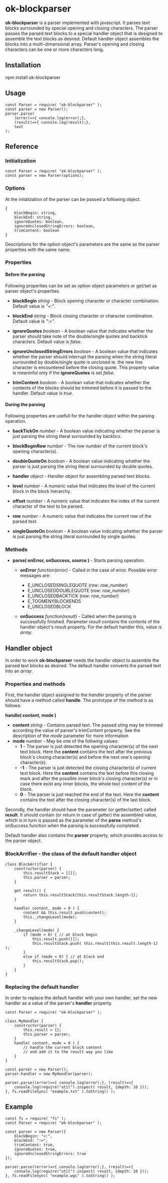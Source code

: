 # ok-blockparser

**ok-blockparser** is a parser implemented with javascript. It parses text blocks 
surrounded by special opening and closing characters. The parser passes the parsed 
text blocks to a special handler object that is designed to assemble the text blocks 
as desired. Default handler object assembles the blocks into a multi-dimensional array. 
Parser's opening and closing characters can be one or more characters long.


## Installation

npm install ok-blockparser


## Usage

	const Parser = require( "ok-blockparser" );
	const parser = new Parser();
	parser.parse(
		(error)=>{ console.log(error);},
		(result)=>{ console.log(result);},
		text
	);

## Reference

### Initialization

	const Parser = require( "ok-blockparser" );
	const parser = new Parser(options);


### Options

At the initalization of the parser can be passed a following object.

	{
		blockBegin: string,
		blockEnd: string,
		ignoreQuotes: boolean,
		ignoreUnclosedStringErrors: boolean,
		trimContent: boolean
	}

Descriptions for the option object's parameters are the same as the parser properties with the same name.

### Properties

#### Before the parsing

Following properties can be set as option object parameters or get/set as parser object's properties.

- 	**blockBegin** *string* - Block opening character or character combination. Default value is *"<:"*.

- 	**blockEnd** *string* - Block closing character or character combination. Default value is *":>"*.

- 	**ignoreQuotes** *boolean* - A boolean value that indicates whether the parser should take note of the double/single quotes 
	and backtick characters. Default value is *false*.

- 	**ignoreUnclosedStringErrors** *boolean* - A boolean value that indicates whether the parser should interrupt the parsing when the
	string literal surrounded by double/single quote is unclosed ie. the new line character is encountered 
	before the closing quote. This property value is meaninful only if the **ignoreQuotes** is set
	*false*.

- 	**trimContent** *boolean* - A boolean value that indicates whether the contents of the blocks 
	should be trimmed before it is passed to the handler.  Default value is *true*.


#### During the parsing

Following properties are usefull for the handler object within the parsing operation.

-	**backTickOn** *number* - A boolean value indicating whether the parser is just parsing the string literal surrounded by backtics.

-	**blockBeginRow** *number* - The row number of the current block's opening character(s).

-	**doubleQuoteOn** *boolean* - A boolean value indicating whether the parser is just parsing the string literal surrounded by double quotes.

- 	**handler** *object* - Handler object for assembling parsed text blocks.

-	**level** *number* - A numeric value that indicates the level of the current block in the block hierarchy.

-	**offset** *number* - A numeric value that indicates the index of the current character of the text to be parsed.

-	**row** *number* - A numeric value that indicates the current row of the parsed text.

-	**singleQuoteOn** *boolean* - A boolean value indicating whether the parser is just parsing the string literal surrounded by single quotes.


### Methods

-  **parse( onError, onSuccess, source )** - Starts parsing operation.
	- **onError** *function(error)* - Called in the case of error. Possible error messages are:
		- E_UNCLOSEDSINGLEQUOTE (row: *row_number*)
		- E_UNCLOSEDDOUBLEQUOTE (row: *row_number*)
		- E_UNCLOSEDBACKTICK (row: *row_number*)
		- E_TOOMENYBLOCKENDS
		- E_UNCLOSEDBLOCK


	- **onSuccess** *function(result)* - Called when the parsing is successfully finished. Parameter *result*
		contains the contents of the handler object's result property. For the default handler this, value is *array*.




## Handler object

In order to work **ok-blockparser** needs the handler object to assemble the parsed text blocks as desired.
The default handler converts the parsed text into an *array*.


### Properties and methods

First, the handler object assigned to the *handler* property of the parser should have a method called **handle**.
The prototype of the method is as follows:

**handle( content, mode )**
- **content** *string* - Contains parsed text. The passed sting may be trimmed according the value of parser's
	trimContent property. See the description of the *mode* parameter for more information
- **mode** *number* - May be one of the folliwing values:
	- **1**	- The parser is just detected the opening character(s) of the next text block. Here the **content**
		contains the text after the previous block's closing character(s) and before the next one's 
		opening character(s).
	- **-1** - The parser is just detected the closing character(s) of current text block. Here the **content**
		contains the text before this closing mark and after the possible inner block's closing character(s)
		or in case there exist any inner blocks, the whole text content of the block.
	- **0** - The parser is just reached the end of the text. Here the **content**
		contains the text after the closing character(s) of the last block.


Secondly, the handler should have the parameter (or getter/setter) called **result**. It should 
contain (or return in case of getter) the assembled value, which is in turn is passed as the parameter of the **parse** 
method's onSuccess function when the parsing is successfully completed.

Default handler also contains the **parser** property, which provides access to the parser object.



### BlockArrifier - the class of the default handler object

	    
	class BlockArrifier {
		constructor(parser) {
			this.resultStack = [[]];
			this.parser = parser;
		}
       
		get result() {
			return this.resultStack[this.resultStack.length-1];
		}
       
		handle( content, mode = 0 ) {
			content && this.result.push(content);
			this._changeLevel(mode);
		}
       
		_changeLevel(mode) {
			if (mode > 0) { // at block begin
				this.result.push([]);
				this.resultStack.push( this.result[this.result.length-1] );
			}
			else if (mode < 0) { // at block end
				this.resultStack.pop();
			}
		}
	}


### Replacing the default handler

In order to replace the default handler with your own handler, set the new
handler as a value of the parser's **handler** property.


	const Parser = require( "ok-blockparser" );
     
	class MyHandler {
		constructor(parser) {
			this.result = {};
			this.parser = parser;
		}
		handle( content, mode = 0 ) {
			// handle the current block content
			// and add it to the result way you like
		}
	}
       	
	const parser = new Parser();
	parser.handler = new MyHandler(parser);
     
	parser.parse((error)=>{ console.log(error);}, (result)=>{
		console.log(require("util").inspect( result, {depth: 10 }));
	}, fs.readFileSync( "example.txt" ).toString() );



## Example

      
	const fs = require( "fs" );
	const Parser = require( "ok-blockparser" );
	 
	const parser = new Parser({ 
		blockBegin: "<:",
		blockEnd: ":>",
		trimContent: true,
		ignoreQuotes: true, 
		ignoreUnclosedStringErrors: true
	});
       
	parser.parse((error)=>{ console.log(error);}, (result)=>{
		console.log(require("util").inspect( result, {depth: 10 }));
	}, fs.readFileSync( "example.wgs" ).toString() );
          
